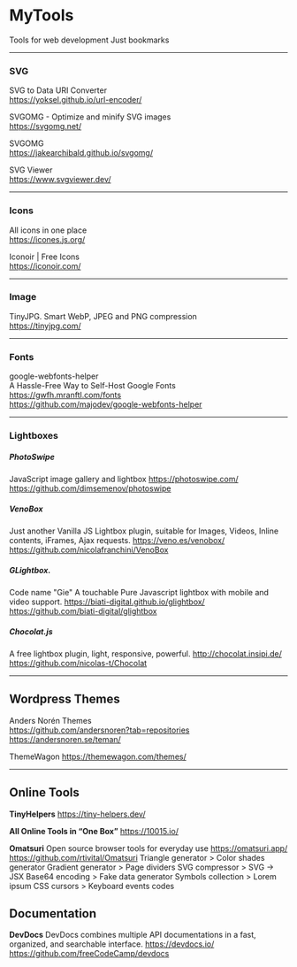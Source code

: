 # MyTools
 Tools for web development
 Just bookmarks
 
 ----------
 
 ### SVG
 
 SVG to Data URI Converter  
 https://yoksel.github.io/url-encoder/  
 
 SVGOMG - Optimize and minify SVG images  
 https://svgomg.net/
 
 SVGOMG  
 https://jakearchibald.github.io/svgomg/
 
 SVG Viewer  
 https://www.svgviewer.dev/
 
 ----------
 
### Icons

All icons in one place  
https://icones.js.org/

Iconoir | Free Icons  
https://iconoir.com/

----------

### Image

TinyJPG. Smart WebP, JPEG and PNG compression  
https://tinyjpg.com/

----------

### Fonts

google-webfonts-helper  
A Hassle-Free Way to Self-Host Google Fonts
https://gwfh.mranftl.com/fonts  
https://github.com/majodev/google-webfonts-helper

----------

### Lightboxes

##### PhotoSwipe
JavaScript image gallery and lightbox
https://photoswipe.com/
https://github.com/dimsemenov/photoswipe

##### VenoBox
Just another Vanilla JS Lightbox plugin, suitable for Images, Videos, Inline contents, iFrames, Ajax requests.
https://veno.es/venobox/
https://github.com/nicolafranchini/VenoBox

##### GLightbox.
Code name "Gie" A touchable Pure Javascript lightbox with mobile and video support.
https://biati-digital.github.io/glightbox/
https://github.com/biati-digital/glightbox

##### Chocolat.js
A free lightbox plugin, light, responsive, powerful.
http://chocolat.insipi.de/
https://github.com/nicolas-t/Chocolat


----------

## Wordpress Themes
Anders Norén Themes  
https://github.com/andersnoren?tab=repositories  
https://andersnoren.se/teman/

ThemeWagon
https://themewagon.com/themes/

----------

## Online Tools

**TinyHelpers**
https://tiny-helpers.dev/  

**All Online Tools in “One Box”**
https://10015.io/  

**Omatsuri**
Open source browser tools for everyday use 
https://omatsuri.app/ 
https://github.com/rtivital/Omatsuri 
Triangle generator > Color shades generator
Gradient generator > Page dividers
SVG compressor >  SVG → JSX
Base64 encoding >  Fake data generator
Symbols collection >  Lorem ipsum
CSS cursors >  Keyboard events codes

## Documentation

**DevDocs**
DevDocs combines multiple API documentations in a fast, organized, and searchable interface.
https://devdocs.io/
https://github.com/freeCodeCamp/devdocs 

